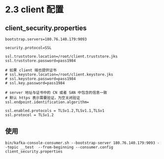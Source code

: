 # 2.3 client 配置

## client_security.properties

``` jproperties
bootstrap.servers=180.76.140.179:9093

security.protocol=SSL

ssl.truststore.location=/root/client.truststore.jks
ssl.truststore.password=pass1984

# 如果 client 端也提供证书
# ssl.keystore.location=/root/client.keystore.jks
# ssl.keystore.password=pass1984
# ssl.key.password=pass1984

# server 地址与证书中的 CN 或者 SAN 中包含的信息一致
# 默认 https 表示需要验证，为空关闭验证
ssl.endpoint.identification.algorithm=

ssl.enabled.protocols = TLSv1.2,TLSv1.1,TLSv1
ssl.protocol = TLSv1.2
```

## 使用

    bin/kafka-console-consumer.sh --bootstrap-server 180.76.140.179:9093 --topic __test  --from-beginning --consumer.config client_security.properties
